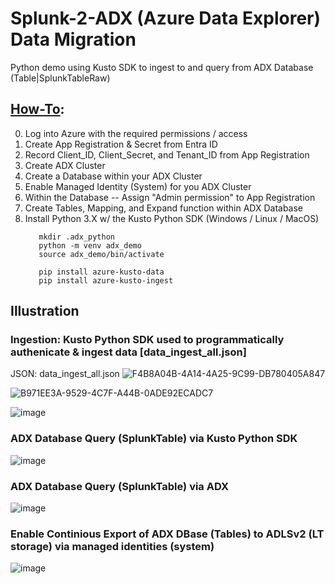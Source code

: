 # Splunk-2-ADX (Azure Data Explorer) Data Migration
Python demo using Kusto SDK to ingest to and query from ADX Database (Table|SplunkTableRaw)

## [How-To](https://learn.microsoft.com/en-us/azure/data-explorer/ingest-json-formats?tabs=python):
0. Log into Azure with the required permissions / access
1. Create App Registration & Secret from Entra ID
2. Record Client_ID, Client_Secret, and Tenant_ID from App Registration
3. Create ADX Cluster
4. Create a Database within your ADX Cluster
5. Enable Managed Identity (System) for you ADX Cluster
6. Within the Database -- Assign "Admin permission" to App Registration
7. Create Tables, Mapping, and Expand function within ADX Database
8. Install Python 3.X w/ the Kusto Python SDK (Windows / Linux / MacOS)
   ```console
      mkdir .adx_python
      python -m venv adx_demo
      source adx_demo/bin/activate
   ```
   ```console
      pip install azure-kusto-data
      pip install azure-kusto-ingest
   ```
   
## Illustration
### Ingestion: Kusto Python SDK used to programmatically authenicate & ingest data [data_ingest_all.json]
JSON: data_ingest_all.json
![F4B8A04B-4A14-4A25-9C99-DB780405A847](https://github.com/dcodev1702/splunk_2_adx/assets/32214072/3f9ff3ff-6188-4273-b68c-bbf4962957f9)

![B971EE3A-9529-4C7F-A44B-0ADE92ECADC7](https://github.com/dcodev1702/splunk_2_adx/assets/32214072/dde41858-c3b5-4612-baf8-04dcce81b233)

![image](https://github.com/dcodev1702/splunk_2_adx/assets/32214072/757a1101-0645-487f-a4ec-b6c39d797935)

### ADX Database Query (SplunkTable) via Kusto Python SDK
![image](https://github.com/dcodev1702/splunk_2_adx/assets/32214072/40b61863-2b81-4e0b-add7-22881bb7473d)

### ADX Database Query (SplunkTable) via ADX
![image](https://github.com/dcodev1702/splunk_2_adx/assets/32214072/812b5597-70cd-4363-a5d4-0e4d07cbee0e)

### Enable Continious Export of ADX DBase (Tables) to ADLSv2 (LT storage) via managed identities (system)
![image](https://github.com/dcodev1702/splunk_2_adx/assets/32214072/26a304ac-d73c-49e9-ad69-1317a152e96c)

